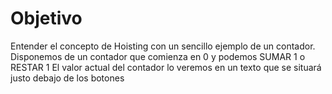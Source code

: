 # Objetivo

Entender el concepto de Hoisting con un sencillo ejemplo de un contador.
Disponemos de un contador que comienza en 0 y podemos SUMAR 1 o RESTAR 1
El valor actual del contador lo veremos en un texto que se situará justo
debajo de los botones

